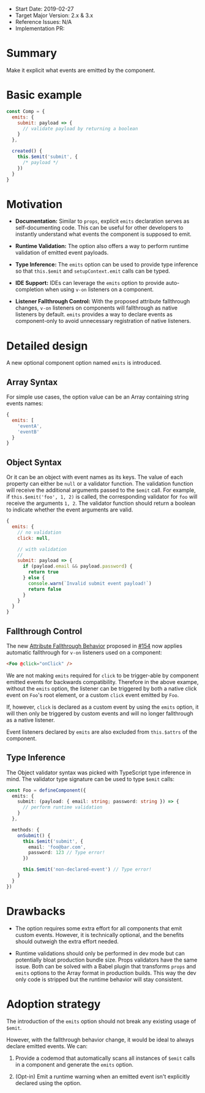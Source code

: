 - Start Date: 2019-02-27
- Target Major Version: 2.x & 3.x
- Reference Issues: N/A
- Implementation PR:

# Summary

Make it explicit what events are emitted by the component.

# Basic example

```javascript
const Comp = {
  emits: {
    submit: payload => {
      // validate payload by returning a boolean
    }
  },

  created() {
    this.$emit('submit', {
      /* payload */
    })
  }
}
```

# Motivation

- **Documentation:** Similar to `props`, explicit `emits` declaration serves as self-documenting code. This can be useful for other developers to instantly understand what events the component is supposed to emit.

- **Runtime Validation:** The option also offers a way to perform runtime validation of emitted event payloads.

- **Type Inference:** The `emits` option can be used to provide type inference so that `this.$emit` and `setupContext.emit` calls can be typed.

- **IDE Support:** IDEs can leverage the `emits` option to provide auto-completion when using `v-on` listeners on a component.

- **Listener Fallthrough Control:** With the proposed attribute fallthrough changes, `v-on` listeners on components will fallthrough as native listeners by default. `emits` provides a way to declare events as component-only to avoid unnecessary registration of native listeners.

# Detailed design

A new optional component option named `emits` is introduced.

## Array Syntax

For simple use cases, the option value can be an Array containing string events names:

```javascript
{
  emits: [
    'eventA',
    'eventB'
  }
}
```

## Object Syntax

Or it can be an object with event names as its keys. The value of each property can either be `null` or a validator function. The validation function will receive the additional arguments passed to the `$emit` call. For example, if `this.$emit('foo', 1, 2)` is called, the corresponding validator for `foo` will receive the arguments `1, 2`. The validator function should return a boolean to indicate whether the event arguments are valid.

```javascript
{
  emits: {
    // no validation
    click: null,

    // with validation
    //
    submit: payload => {
      if (payload.email && payload.password) {
        return true
      } else {
        console.warn(`Invalid submit event payload!`)
        return false
      }
    }
  }
}
```

## Fallthrough Control

The new [Attribute Fallthrough Behavior](https://github.com/vuejs/rfcs/blob/master/active-rfcs/0031-attr-fallthrough.md) proposed in [#154](https://github.com/vuejs/rfcs/pull/154) now applies automatic fallthrough for `v-on` listeners used on a component:

```html
<Foo @click="onClick" />
```

We are not making `emits` required for `click` to be trigger-able by component emitted events for backwards compatibility. Therefore in the above exampe, without the `emits` option, the listener can be triggered by both a native click event on `Foo`'s root element, or a custom `click` event emitted by `Foo`.

If, however, `click` is declared as a custom event by using the `emits` option, it will then only be triggered by custom events and will no longer fallthrough as a native listener.

Event listeners declared by `emits` are also excluded from `this.$attrs` of the component.

## Type Inference

The Object validator syntax was picked with TypeScript type inference in mind. The validator type signature can be used to type `$emit` calls:

```ts
const Foo = defineComponent({
  emits: {
    submit: (payload: { email: string; password: string }) => {
      // perform runtime validation
    }
  },

  methods: {
    onSubmit() {
      this.$emit('submit', {
        email: 'foo@bar.com',
        password: 123 // Type error!
      })

      this.$emit('non-declared-event') // Type error!
    }
  }
})
```

# Drawbacks

- The option requires some extra effort for all components that emit custom events. However, it is technically optional, and the benefits should outweigh the extra effort needed.

- Runtime validations should only be performed in dev mode but can potentially bloat production bundle size. Props validators have the same issue. Both can be solved with a Babel plugin that transforms `props` and `emits` options to the Array format in production builds. This way the dev only code is stripped but the runtime behavior will stay consistent.

# Adoption strategy

The introduction of the `emits` option should not break any existing usage of `$emit`.

However, with the fallthrough behavior change, it would be ideal to always declare emitted events. We can:

1. Provide a codemod that automatically scans all instances of `$emit` calls in a component and generate the `emits` option.

2. (Opt-in) Emit a runtime warning when an emitted event isn't explicitly declared using the option.
